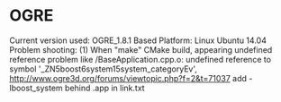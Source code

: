 # OGRE
Current version used: OGRE_1.8.1
Based Platform: Linux Ubuntu 14.04
Problem shooting:
(1) When "make" CMake build, appearing undefined reference problem like /BaseApplication.cpp.o: undefined reference to symbol '_ZN5boost6system15system_categoryEv',
http://www.ogre3d.org/forums/viewtopic.php?f=2&t=71037
add -lboost_system behind .app in link.txt
